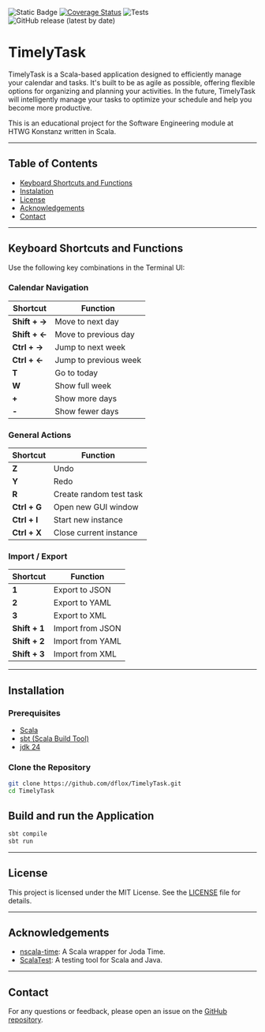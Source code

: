 ![Static Badge](https://img.shields.io/badge/Scala-sbt-red?style=for-the-badge&logo=Scala&logoColor=%23dc322f&color=%23dc322f)
[![Coverage Status](https://coveralls.io/repos/github/dflox/TimelyTask/badge.svg)](https://coveralls.io/github/dflox/TimelyTask)
![Tests](https://github.com/dflox/TimelyTask/actions/workflows/ci.yml/badge.svg)
![GitHub release (latest by date)](https://img.shields.io/github/v/release/dflox/TimelyTask)


# TimelyTask

TimelyTask is a Scala-based application designed to efficiently manage your calendar and tasks. It's built to be as agile as possible, offering flexible options for organizing and planning your activities. In the future, TimelyTask will intelligently manage your tasks to optimize your schedule and help you become more productive.

This is an educational project for the Software Engineering module at HTWG Konstanz written in Scala.

---

## Table of Contents

- [Keyboard Shortcuts and Functions](#Keyboard-Shortcuts-and-Functions)
- [Instalation](#Instalation)
- [License](#License)
- [Acknowledgements](#Acknowledgements)
- [Contact](#Contact)

---
## Keyboard Shortcuts and Functions

Use the following key combinations in the Terminal UI:

### Calendar Navigation
| Shortcut          | Function                 |
|-------------------|--------------------------|
| **Shift + →**     | Move to next day         |
| **Shift + ←**     | Move to previous day     |
| **Ctrl + →**      | Jump to next week        |
| **Ctrl + ←**      | Jump to previous week    |
| **T**             | Go to today              |
| **W**             | Show full week           |
| **\+**            | Show more days           |
| **\-**            | Show fewer days          |

### General Actions
| Shortcut          | Function                        |
|-------------------|---------------------------------|
| **Z**             | Undo                            |
| **Y**             | Redo                            |
| **R**             | Create random test task         |
| **Ctrl + G**      | Open new GUI window             |
| **Ctrl + I**      | Start new instance              |
| **Ctrl + X**      | Close current instance          |

### Import / Export
| Shortcut          | Function                   |
|-------------------|----------------------------|
| **1**             | Export to JSON             |
| **2**             | Export to YAML             |
| **3**             | Export to XML              |
| **Shift + 1**     | Import from JSON           |
| **Shift + 2**     | Import from YAML           |
| **Shift + 3**     | Import from XML            |

---

## Installation
### Prerequisites

- [Scala](https://www.scala-lang.org/download/)
- [sbt (Scala Build Tool)](https://www.scala-sbt.org/download.html)
- [jdk 24](https://jdk.java.net/24/)

### Clone the Repository

```sh
git clone https://github.com/dflox/TimelyTask.git
cd TimelyTask
````
## Build and run the Application

```sh
sbt compile
sbt run
````
---

## License

This project is licensed under the MIT License. See the [LICENSE](https://github.com/UnKompetent/TimelyTask/blob/main/LICENSE) file for details.

---

## Acknowledgements

- [nscala-time](https://github.com/nscala-time/nscala-time): A Scala wrapper for Joda Time.
- [ScalaTest](https://www.scalatest.org/): A testing tool for Scala and Java.

---

## Contact

For any questions or feedback, please open an issue on the [GitHub repository](https://github.com/dflox/TimelyTask/issues).

